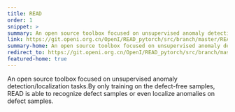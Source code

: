 ```yaml
---
title: READ
order: 1
snippet: >
summary: An open source toolbox focused on unsupervised anomaly detection/localization tasks by only training on the defect-free samples.
link: https://git.openi.org.cn/OpenI/READ_pytorch/src/branch/master/README.md
summary-home: An open source toolbox focused on unsupervised anomaly detection/localization tasks by only training on the defect-free samples.
redirect_to: https://git.openi.org.cn/OpenI/READ_pytorch/src/branch/master/README.md
featured-home: true
---
```


An open source toolbox focused on unsupervised anomaly detection/localization tasks.By only training on the defect-free samples, READ is able to recognize defect samples or even localize anomalies on defect samples.